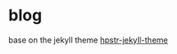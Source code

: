 # blog

base on the jekyll theme [hpstr-jekyll-theme][hpstr]

[hpstr]:https://github.com/mmistakes/hpstr-jekyll-theme
